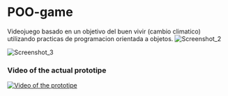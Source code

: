 # POO-game
 Videojuego basado en un objetivo del buen vivir (cambio climatico) utilizando practicas de programacion orientada a objetos.
![Screenshot_2](https://user-images.githubusercontent.com/59572442/172018154-ec0e6b45-ff37-49ac-ba3e-23a7d6e2d894.png)

![Screenshot_3](https://user-images.githubusercontent.com/59572442/172018155-12ca6b99-43c0-4843-9de6-a4c8376f018c.png)

### Video of the actual prototipe
[![Video of the prototipe](http://img.youtube.com/vi/JYICPLVw2nI/0.jpg)](http://www.youtube.com/watch?v=JYICPLVw2nI "POO GAME")
